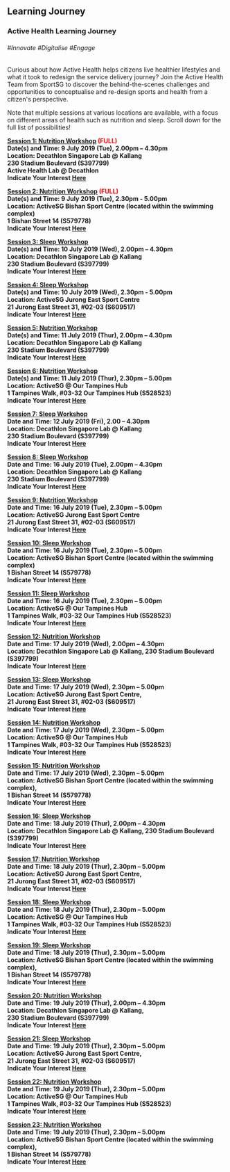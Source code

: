 <!-- ---
title: 'Learning Festival 1-19 July 2019'
permalink: /events/learning-journeys/event-details/LJ_ACTIVESG
breadcrumb: 'Learning Journey'

--- -->


## Learning Journey 
### Active Health Learning Journey

###### _#Innovate_ _#Digitalise_ _#Engage_

Curious about how Active Health helps citizens live healthier lifestyles and what it took to redesign the service delivery journey? Join the Active Health Team from SportSG to discover the behind-the-scenes challenges and opportunities to conceptualise and re-design sports and health from a citizen's perspective.

Note that multiple sessions at various locations are available, with a focus on different areas of health such as nutrition and sleep. Scroll down for the full list of possibilities! 

<b><u>Session 1: Nutrition Workshop</u><font color="red"> (FULL) </font><br> 
**Date(s) and Time: 9 July 2019 (Tue), 2.00pm – 4.30pm** <br>
**Location: Decathlon Singapore Lab @ Kallang <br>230 Stadium Boulevard (S397799) <br>Active Health Lab @ Decathlon** <br>
**Indicate Your Interest [Here](https://www.eventbrite.sg/e/active-health-learning-journey-decathlon-sg-nutrition-workshop-tickets-63467157978)**

<b><u>Session 2: Nutrition Workshop</u><font color="red"> (FULL) </font><br> 
**Date(s) and Time: 9 July 2019 (Tue), 2.30pm - 5.00pm** <br>
**Location: ActiveSG Bishan Sport Centre (located within the swimming complex) <br>1 Bishan Street 14 (S579778)** <br>
**Indicate Your Interest [Here](https://www.eventbrite.sg/e/active-health-learning-journey-bishan-sport-centre-nutrition-workshop-tickets-63466938321)**

<b><u>Session 3: Sleep Workshop </u><br>
**Date(s) and Time: 10 July 2019 (Wed), 2.00pm – 4.30pm** <br>
**Location: Decathlon Singapore Lab @ Kallang <br>230 Stadium Boulevard (S397799)** <br>
**Indicate Your Interest [Here](https://www.eventbrite.sg/e/active-health-learning-journey-decathlon-sg-sleep-workshop-tickets-63466953366)**

<b><u>Session 4: Sleep Workshop</u><br>
**Date(s) and Time: 10 July 2019 (Wed), 2.30pm - 5.00pm** <br>
**Location: ActiveSG Jurong East Sport Centre <br> 21 Jurong East Street 31, #02-03 (S609517)** <br>
**Indicate Your Interest [Here](https://www.eventbrite.sg/e/active-health-learning-journey-jurong-east-sport-centre-sleep-workshop-tickets-63466965402)** 

<b><u>Session 5: Nutrition Workshop </u><br>
**Date(s) and Time: 11 July 2019 (Thur), 2.00pm – 4.30pm**<br>
**Location: Decathlon Singapore Lab @ Kallang <br>230 Stadium Boulevard (S397799)** <br>
**Indicate Your Interest [Here](https://www.eventbrite.sg/e/active-health-learning-journey-decathlon-sg-nutrition-workshop-tickets-63467086765)**

<b><u>Session 6: Nutrition Workshop </u><br>
**Date(s) and Time: 11 July 2019 (Thur), 2.30pm – 5.00pm** <br>
**Location: ActiveSG @ Our Tampines Hub <br>1 Tampines Walk, #03-32 Our Tampines Hub (S528523)** <br>
**Indicate Your Interest [Here](https://www.eventbrite.sg/e/active-health-learning-journey-our-tampines-hub-nutrition-workshop-tickets-63467097798)**

<b><u>Session 7: Sleep Workshop</u><br> 
**Date and Time: 12 July 2019 (Fri), 2.00 – 4.30pm**<br>
**Location: Decathlon Singapore Lab @ Kallang <br>230 Stadium Boulevard (S397799)**<br>
**Indicate Your Interest [Here](https://www.eventbrite.sg/e/active-health-learning-journey-decathlon-sg-sleep-workshop-tickets-63467104819)**

<b><u>Session 8: Sleep Workshop </u><br>
**Date and Time: 16 July 2019 (Tue), 2.00pm – 4.30pm** <br>
**Location: Decathlon Singapore Lab @ Kallang <br>230 Stadium Boulevard (S397799)** <br>
**Indicate Your Interest [Here](https://www.eventbrite.sg/e/active-health-learning-journey-decathlon-sg-sleep-workshop-tickets-63467885153)**

<b><u>Session 9: Nutrition Workshop </u><br>
**Date and Time: 16 July 2019 (Tue), 2.30pm – 5.00pm** <br>
**Location: ActiveSG Jurong East Sport Centre <br>21 Jurong East Street 31, #02-03 (S609517)** <br>
**Indicate Your Interest [Here](https://www.eventbrite.sg/e/active-health-learning-journey-jurong-east-sport-centre-nutrition-workshop-tickets-63467108831)**

<b><u>Session 10: Sleep Workshop</u><br> 
**Date and Time: 16 July 2019 (Tue), 2.30pm – 5.00pm** <br>
**Location: ActiveSG Bishan Sport Centre (located within the swimming complex) <br>1 Bishan Street 14 (S579778)** <br>
**Indicate Your Interest [Here](https://www.eventbrite.sg/e/active-health-learning-journey-bishan-sport-centre-sleep-workshop-tickets-63467115852)** 
  
<b><u>Session 11: Sleep Workshop </u><br>
**Date and Time: 16 July 2019 (Tue), 2.30pm – 5.00pm** <br>
**Location: ActiveSG @ Our Tampines Hub <br>1 Tampines Walk, #03-32 Our Tampines Hub (S528523)** <br>
**Indicate Your Interest [Here](https://www.eventbrite.sg/e/active-health-learning-journey-our-tampines-hub-sleep-workshop-tickets-63467130897)**

<b><u>Session 12: Nutrition Workshop</u><br> 
**Date and Time: 17 July 2019 (Wed), 2.00pm – 4.30pm** <br>
**Location: Decathlon Singapore Lab @ Kallang, 230 Stadium Boulevard (S397799)** <br>
**Indicate Your Interest [Here](https://www.eventbrite.sg/e/active-health-learning-journey-decathlon-sg-nutrition-workshop-tickets-63467134909)**

<b><u>Session 13: Sleep Workshop </u><br>
**Date and Time: 17 July 2019 (Wed), 2.30pm – 5.00pm** <br> 
**Location: ActiveSG Jurong East Sport Centre, <br>21 Jurong East Street 31, #02-03 (S609517)** <br>
**Indicate Your Interest [Here](https://www.eventbrite.sg/e/active-health-learning-journey-jurong-east-sport-centre-sleep-workshop-tickets-63467685556)**

<b><u>Session 14: Nutrition Workshop </u><br>
**Date and Time: 17 July 2019 (Wed), 2.30pm – 5.00pm**<br>
**Location: ActiveSG @ Our Tampines Hub <br>1 Tampines Walk, #03-32 Our Tampines Hub (S528523)** <br>
**Indicate Your Interest [Here](https://www.eventbrite.sg/e/active-health-learning-journey-our-tampines-hub-nutrition-workshop-tickets-63467805916)**

<b><u>Session 15: Nutrition Workshop </u><br>
**Date and Time: 17 July 2019 (Wed), 2.30pm – 5.00pm** <br>
**Location: ActiveSG Bishan Sport Centre (located within the swimming complex), <br>1 Bishan Street 14 (S579778)**<br>
**Indicate Your Interest [Here](https://www.eventbrite.sg/e/active-health-learning-journey-bishan-sport-centre-nutrition-workshop-tickets-63467561184)**

<b><u>Session 16: Sleep Workshop </u><br>
**Date and Time: 18 July 2019 (Thur), 2.00pm – 4.30pm** <br>
**Location: Decathlon Singapore Lab @ Kallang, 230 Stadium Boulevard (S397799)**<br>
**Indicate Your Interest [Here](https://www.eventbrite.sg/e/active-health-learning-journey-decathlon-sg-sleep-workshop-tickets-63467917249)**

<b><u>Session 17: Nutrition Workshop </u><br>
**Date and Time: 18 July 2019 (Thur), 2.30pm – 5.00pm** <br>
**Location: ActiveSG Jurong East Sport Centre, <br>21 Jurong East Street 31, #02-03 (S609517)** <br>
**Indicate Your Interest [Here](https://www.eventbrite.sg/e/active-health-learning-journey-jurong-east-sport-centre-nutrition-workshop-tickets-63467143936 )** 

<b><u>Session 18: Sleep Workshop </u><br>
**Date and Time: 18 July 2019 (Thur), 2.30pm – 5.00pm** <br>
**Location: ActiveSG @ Our Tampines Hub <br>1 Tampines Walk, #03-32 Our Tampines Hub (S528523)** <br>
**Indicate Your Interest [Here](https://www.eventbrite.sg/e/active-health-learning-journey-our-tampines-hub-sleep-workshop-tickets-63467318458)**

<b><u>Session 19: Sleep Workshop </u><br>
**Date and Time: 18 July 2019 (Thur), 2.30pm – 5.00pm** <br>
**Location: ActiveSG Bishan Sport Centre (located within the swimming complex), <br>1 Bishan Street 14 (S579778)** <br>
**Indicate Your Interest [Here](https://www.eventbrite.sg/e/active-health-learning-journey-bishan-sport-centre-sleep-workshop-tickets-63467139924)**

<b><u>Session 20: Nutrition Workshop </u><br>
**Date and Time: 19 July 2019 (Thur), 2.00pm – 4.30pm** <br>
**Location: Decathlon Singapore Lab @ Kallang, <br>230 Stadium Boulevard (S397799)**<br>
**Indicate Your Interest [Here](https://www.eventbrite.sg/e/active-health-learning-journey-decathlon-sg-nutrition-workshop-tickets-63466841030)**

<b><u>Session 21: Sleep Workshop </u><br>
**Date and Time: 19 July 2019 (Thur), 2.30pm – 5.00pm** <br>
**Location: ActiveSG Jurong East Sport Centre, <br>21 Jurong East Street 31, #02-03 (S609517)**<br>
**Indicate Your Interest [Here](https://www.eventbrite.sg/e/active-health-learning-journey-jurong-east-sport-centre-sleep-workshop-tickets-63467699598)**

<b><u>Session 22: Nutrition  Workshop</u><br> 
**Date and Time: 19 July 2019 (Thur), 2.30pm – 5.00pm** <br>
**Location: ActiveSG @ Our Tampines Hub <br>1 Tampines Walk, #03-32 Our Tampines Hub (S528523)** <br>
**Indicate Your Interest [Here](https://www.eventbrite.sg/e/active-health-learning-journey-our-tampines-hub-nutrition-workshop-tickets-63467825976)**

<b><u>Session 23: Nutrition Workshop </u><br>
**Date and Time: 19 July 2019 (Thur), 2.30pm – 5.00pm** <br>
**Location: ActiveSG Bishan Sport Centre (located within the swimming complex), <br>1 Bishan Street 14 (S579778)**<br>
**Indicate Your Interest [Here](https://www.eventbrite.sg/e/active-health-learning-journey-bishan-sport-centre-nutrition-workshop-tickets-63467576229)** 
